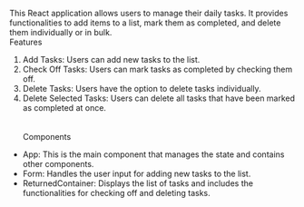 This React application allows users to manage their daily tasks. It provides functionalities to add items to a list, mark them as completed, and delete them individually or in bulk.
<br>
Features <br>
1. Add Tasks: Users can add new tasks to the list. <br>
2. Check Off Tasks: Users can mark tasks as completed by checking them off. <br>
3. Delete Tasks: Users have the option to delete tasks individually. <br>
4. Delete Selected Tasks: Users can delete all tasks that have been marked as completed at once. <br>
<br> <br>
Components <br>
- App: This is the main component that manages the state and contains other components.<br>
- Form: Handles the user input for adding new tasks to the list.<br>
- ReturnedContainer: Displays the list of tasks and includes the functionalities for checking off and deleting tasks.<br>

 
 
